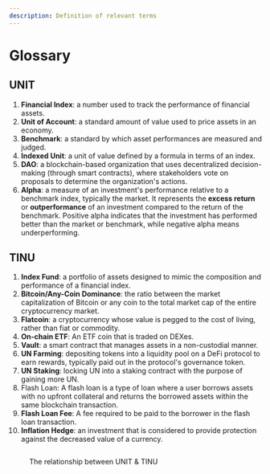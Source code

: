 ```yaml
---
description: Definition of relevant terms
---
```


# Glossary

## UNIT

1. **Financial Index**: a number used to track the performance of financial assets.
2. **Unit of Account**: a standard amount of value used to price assets in an economy.
3. **Benchmark**: a standard by which asset performances are measured and judged.
4. **Indexed Unit**: a unit of value defined by a formula in terms of an index.
5. **DAO**: a blockchain-based organization that uses decentralized decision-making (through smart contracts), where stakeholders vote on proposals to determine the organization's actions.
6. **Alpha**: a measure of an investment's performance relative to a benchmark index, typically the market. It represents the **excess return** or **outperformance** of an investment compared to the return of the benchmark. Positive alpha indicates that the investment has performed better than the market or benchmark, while negative alpha means underperforming.



## TINU

1. **Index Fund**: a portfolio of assets designed to mimic the composition and performance of a financial index.
2. **Bitcoin/Any-Coin Dominance**: the ratio between the market capitalization of Bitcoin or any coin to the total market cap of the entire cryptocurrency market.
3. **Flatcoin**: a cryptocurrency whose value is pegged to the cost of living, rather than fiat or commodity.&#x20;
4. **On-chain ETF**: An ETF coin that is traded on DEXes.
5. **Vault**: a smart contract that manages assets in a non-custodial manner.
6. **UN Farming**: depositing tokens into a liquidity pool on a DeFi protocol to earn rewards, typically paid out in the protocol's governance token.
7. **UN Staking**: locking UN into a staking contract with the purpose of gaining more UN.
8. Flash Loan: A flash loan is a type of loan where a user borrows assets with no upfront collateral and returns the borrowed assets within the same blockchain transaction.
9. **Flash Loan Fee**: A fee required to be paid to the borrower in the flash loan transaction.
10. **Inflation Hedge**: an investment that is considered to provide protection against the decreased value of a currency.

<figure><picture><source srcset="../.gitbook/assets/Unit DAO (UN) dark (1).png" media="(prefers-color-scheme: dark)"><img src="../.gitbook/assets/Unit DAO (UN) white.png" alt=""></picture><figcaption><p>The relationship between UNIT &#x26; TINU</p></figcaption></figure>
